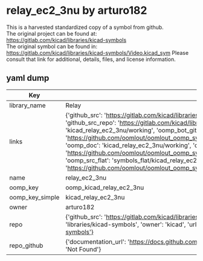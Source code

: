 # relay_ec2_3nu by arturo182  
This is a harvested standardized copy of a symbol from github.  
The original project can be found at:  
https://gitlab.com/kicad/libraries/kicad-symbols  
The original symbol can be found in:
https://gitlab.com/kicad/libraries/kicad-symbols/Video.kicad_sym
Please consult that link for additional, details, files, and license information.  
## yaml dump  
| Key | Value |  
| --- | --- |  
| library_name | Relay |  
| links | {'github_src': 'https://gitlab.com/kicad/libraries/kicad-symbols/Video.kicad_sym', 'github_src_repo': 'https://gitlab.com/kicad/libraries/kicad-symbols', 'oomp_bot': 'kicad_relay_ec2_3nu/working', 'oomp_bot_github': 'https://github.com/oomlout/oomlout_oomp_symbol_bot/tree/main/kicad_relay_ec2_3nu/working', 'oomp_doc': 'kicad_relay_ec2_3nu/working', 'oomp_doc_github': 'https://github.com/oomlout/oomlout_oomp_symbol_doc/tree/main/kicad_relay_ec2_3nu/working', 'oomp_src_flat': 'symbols_flat/kicad_relay_ec2_3nu/working', 'oomp_src_flat_github': 'https://github.com/oomlout/oomlout_oomp_symbol_src/tree/main/kicad_relay_ec2_3nu/working'} |  
| name | relay_ec2_3nu |  
| oomp_key | oomp_kicad_relay_ec2_3nu |  
| oomp_key_simple | kicad_relay_ec2_3nu |  
| owner | arturo182 |  
| repo | {'github_src': 'https://gitlab.com/kicad/libraries/kicad-symbols/Video.kicad_sym', 'name': 'libraries/kicad-symbols', 'owner': 'kicad', 'url': 'https://gitlab.com/kicad/libraries/kicad-symbols'} |  
| repo_github | {'documentation_url': 'https://docs.github.com/rest/repos/repos#get-a-repository', 'message': 'Not Found'} |  

